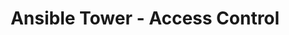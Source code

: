 ---
permalink: /product-documents/ansible-tower/nist-800-53/acfamily/
layout: control_family
title: Ansible Tower - Access Control
category: Product Documents
lead: |
  Control responses for NIST 800-53 rev4.
subnav:
  data: components.ansible-tower.ansible-tower
  href: ['#%', control_key]
  text: control_key
product_info:
  name: Ansible Tower
  opencontrol_component: ansible-tower
  control_family: AC-Access_Control
  control_family_shorthand: AC
---